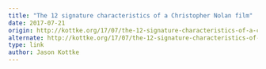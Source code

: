 ```yaml
---
title: "The 12 signature characteristics of a Christopher Nolan film"
date: 2017-07-21
origin: http://kottke.org/17/07/the-12-signature-characteristics-of-a-christopher-nolan-film
alternate: http://kottke.org/17/07/the-12-signature-characteristics-of-a-christopher-nolan-film
type: link
author: Jason Kottke
---
```



